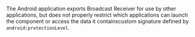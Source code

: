 
The Android application exports Broadcast Receiver for use by other
applications, but does not properly restrict which applications can
launch the component or access the data it containscustom signature
defined by `android:protectionLevel`.
